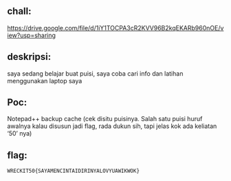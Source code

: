 ## chall:
https://drive.google.com/file/d/1iY1TOCPA3cR2KVV96B2kqEKARb960nOE/view?usp=sharing

## deskripsi:
saya sedang belajar buat puisi, saya coba cari info dan latihan menggunakan laptop saya

## Poc:
Notepad++ backup cache (cek disitu puisinya. Salah satu puisi huruf awalnya kalau disusun jadi flag, rada dukun sih, tapi jelas kok ada keliatan ‘50’ nya)

## flag:
``` WRECKIT50{SAYAMENCINTAIDIRINYALOVYUAWIKWOK} ```
